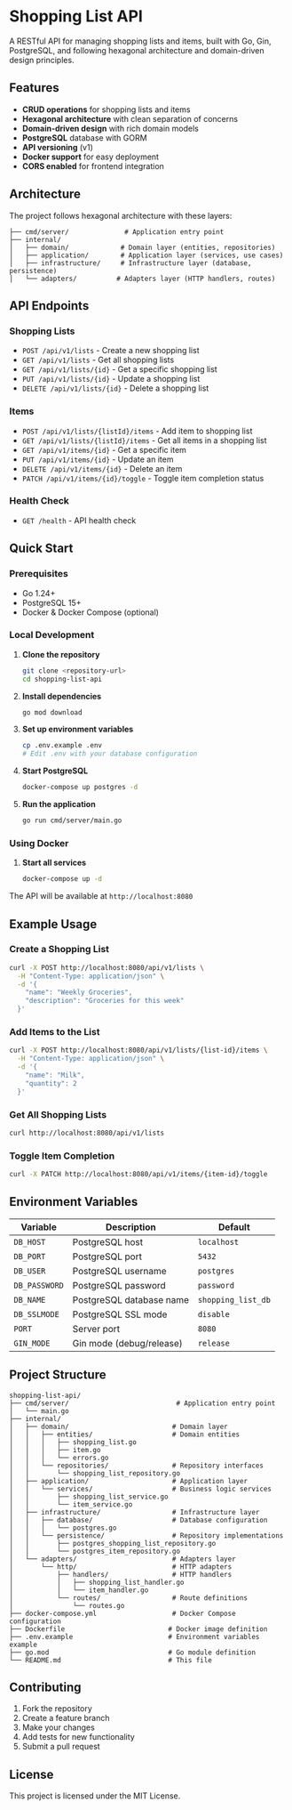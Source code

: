 # Shopping List API

A RESTful API for managing shopping lists and items, built with Go, Gin, PostgreSQL, and following hexagonal architecture and domain-driven design principles.

## Features

- **CRUD operations** for shopping lists and items
- **Hexagonal architecture** with clean separation of concerns
- **Domain-driven design** with rich domain models
- **PostgreSQL** database with GORM
- **API versioning** (v1)
- **Docker support** for easy deployment
- **CORS enabled** for frontend integration

## Architecture

The project follows hexagonal architecture with these layers:

```
├── cmd/server/              # Application entry point
├── internal/
│   ├── domain/             # Domain layer (entities, repositories)
│   ├── application/        # Application layer (services, use cases)
│   ├── infrastructure/     # Infrastructure layer (database, persistence)
│   └── adapters/          # Adapters layer (HTTP handlers, routes)
```

## API Endpoints

### Shopping Lists

- `POST /api/v1/lists` - Create a new shopping list
- `GET /api/v1/lists` - Get all shopping lists
- `GET /api/v1/lists/{id}` - Get a specific shopping list
- `PUT /api/v1/lists/{id}` - Update a shopping list
- `DELETE /api/v1/lists/{id}` - Delete a shopping list

### Items

- `POST /api/v1/lists/{listId}/items` - Add item to shopping list
- `GET /api/v1/lists/{listId}/items` - Get all items in a shopping list
- `GET /api/v1/items/{id}` - Get a specific item
- `PUT /api/v1/items/{id}` - Update an item
- `DELETE /api/v1/items/{id}` - Delete an item
- `PATCH /api/v1/items/{id}/toggle` - Toggle item completion status

### Health Check

- `GET /health` - API health check

## Quick Start

### Prerequisites

- Go 1.24+
- PostgreSQL 15+
- Docker & Docker Compose (optional)

### Local Development

1. **Clone the repository**
   ```bash
   git clone <repository-url>
   cd shopping-list-api
   ```

2. **Install dependencies**
   ```bash
   go mod download
   ```

3. **Set up environment variables**
   ```bash
   cp .env.example .env
   # Edit .env with your database configuration
   ```

4. **Start PostgreSQL**
   ```bash
   docker-compose up postgres -d
   ```

5. **Run the application**
   ```bash
   go run cmd/server/main.go
   ```

### Using Docker

1. **Start all services**
   ```bash
   docker-compose up -d
   ```

The API will be available at `http://localhost:8080`

## Example Usage

### Create a Shopping List

```bash
curl -X POST http://localhost:8080/api/v1/lists \
  -H "Content-Type: application/json" \
  -d '{
    "name": "Weekly Groceries",
    "description": "Groceries for this week"
  }'
```

### Add Items to the List

```bash
curl -X POST http://localhost:8080/api/v1/lists/{list-id}/items \
  -H "Content-Type: application/json" \
  -d '{
    "name": "Milk",
    "quantity": 2
  }'
```

### Get All Shopping Lists

```bash
curl http://localhost:8080/api/v1/lists
```

### Toggle Item Completion

```bash
curl -X PATCH http://localhost:8080/api/v1/items/{item-id}/toggle
```

## Environment Variables

| Variable | Description | Default |
|----------|-------------|---------|
| `DB_HOST` | PostgreSQL host | `localhost` |
| `DB_PORT` | PostgreSQL port | `5432` |
| `DB_USER` | PostgreSQL username | `postgres` |
| `DB_PASSWORD` | PostgreSQL password | `password` |
| `DB_NAME` | PostgreSQL database name | `shopping_list_db` |
| `DB_SSLMODE` | PostgreSQL SSL mode | `disable` |
| `PORT` | Server port | `8080` |
| `GIN_MODE` | Gin mode (debug/release) | `release` |

## Project Structure

```
shopping-list-api/
├── cmd/server/                           # Application entry point
│   └── main.go
├── internal/
│   ├── domain/                          # Domain layer
│   │   ├── entities/                    # Domain entities
│   │   │   ├── shopping_list.go
│   │   │   ├── item.go
│   │   │   └── errors.go
│   │   └── repositories/                # Repository interfaces
│   │       └── shopping_list_repository.go
│   ├── application/                     # Application layer
│   │   └── services/                    # Business logic services
│   │       ├── shopping_list_service.go
│   │       └── item_service.go
│   ├── infrastructure/                  # Infrastructure layer
│   │   ├── database/                    # Database configuration
│   │   │   └── postgres.go
│   │   └── persistence/                 # Repository implementations
│   │       ├── postgres_shopping_list_repository.go
│   │       └── postgres_item_repository.go
│   └── adapters/                        # Adapters layer
│       └── http/                        # HTTP adapters
│           ├── handlers/                # HTTP handlers
│           │   ├── shopping_list_handler.go
│           │   └── item_handler.go
│           └── routes/                  # Route definitions
│               └── routes.go
├── docker-compose.yml                   # Docker Compose configuration
├── Dockerfile                          # Docker image definition
├── .env.example                        # Environment variables example
├── go.mod                              # Go module definition
└── README.md                           # This file
```

## Contributing

1. Fork the repository
2. Create a feature branch
3. Make your changes
4. Add tests for new functionality
5. Submit a pull request

## License

This project is licensed under the MIT License.
